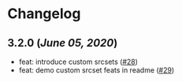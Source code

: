 Changelog
==========

## 3.2.0 (_June 05, 2020_)
- feat: introduce custom srcsets ([#28](https://github.com/imgix/imgix-csharp/pull/28))
- feat: demo custom srcset feats in readme ([#29](https://github.com/imgix/imgix-csharp/pull/29))
